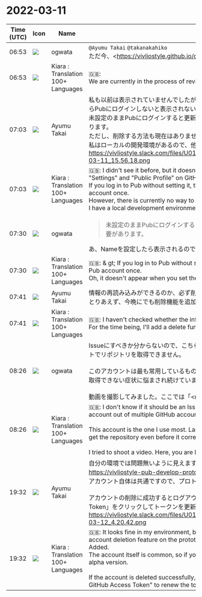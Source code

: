 # 2022-03-11

|Time (UTC)|Icon|Name|Message|
|---|---|---|---|
|06:53|![](https://avatars.slack-edge.com/2019-11-22/845042642576_070441337abaca9fb7b3_72.png)|ogwata|`@Ayumu Takai` `@takanakahiko`<br>ただ今、<https://vivliostyle.github.io/docs-vivliostyle-pub/#/|Vivliostyle Pub Docs>の改訂作業中です。<br>それで気付いたのですが、私の環境ではログイン名が表示されないようです。<br>いくつかのアカウントでPubを使っていますが、この部分にアカウント名が表示されることの方が少ないように記憶します。<br>私の環境になにか問題があるのでしょうか？<br>https://vivliostyle.slack.com/files/UJS3RCS86/F036EG5CT8W/____________________________2022-03-08_16.49.57.png|
|06:53|![](https://avatars.slack-edge.com/2021-08-02/2324149410423_2aa7423c4133ecb9f168_72.png)|Kiara : Translation 100+ Languages|🇬🇧:  <br>We are currently in the process of revising <https://vivliostyle.github.io/docs-vivliostyle-pub/#/|Vivliostyle Pub Docs>.<br>I noticed that the login name doesn't seem to be displayed in my environment.<br>I use Pub for some accounts, but I remember that the account name is rarely displayed in this part.<br>Is there something wrong with my environment?|
|07:03|![](https://avatars.slack-edge.com/2021-11-13/2734732574129_8d1b9fea40457c8d0a44_72.png)|Ayumu Takai|私も以前は表示されていませんでしたが、GitHubの「Settings」「PublicProfile」の"Name"を設定してからPubにログインしないと表示されないようです。<br>未設定のままPubにログインすると更新する方法が無いため、Pubのアカウントを一度削除する必要があります。<br>ただし、削除する方法も現在はありません。<br>私はローカルの開発環境があるので、他の処理に割り込ませて削除APIを実行しました。<br>https://vivliostyle.slack.com/files/U01D90BR491/F036M6N4YD9/____________________________2022-03-11_15.56.18.png|
|07:03|![](https://avatars.slack-edge.com/2021-08-02/2324149410423_2aa7423c4133ecb9f168_72.png)|Kiara : Translation 100+ Languages|🇬🇧: I didn't see it before, but it doesn't seem to appear until I log in to Pub after setting "Name" in "Settings" and "Public Profile" on GitHub.<br>If you log in to Pub without setting it, there is no way to update it, so you need to delete your Pub account once.<br>However, there is currently no way to remove it.<br>I have a local development environment, so I interrupted other processes and ran the delete API.|
|07:30|![](https://avatars.slack-edge.com/2019-11-22/845042642576_070441337abaca9fb7b3_72.png)|ogwata|<blockquote>未設定のままPubにログインすると更新する方法が無いため、Pubのアカウントを一度削除する必要があります。</blockquote>あ、Nameを設定したら表示されるのではないのですね。なるほど、それでか……。|
|07:30|![](https://avatars.slack-edge.com/2021-08-02/2324149410423_2aa7423c4133ecb9f168_72.png)|Kiara : Translation 100+ Languages|🇬🇧: &amp; gt; If you log in to Pub without setting it, there is no way to update it, so you need to delete the Pub account once.<br>Oh, it doesn't appear when you set the Name. I see, that's it ...|
|07:41|![](https://avatars.slack-edge.com/2021-11-13/2734732574129_8d1b9fea40457c8d0a44_72.png)|Ayumu Takai|情報の再読み込みができるのか、必ず削除しないといけないのかはきちんと調べていないです。<br>とりあえず、今晩にでも削除機能を追加してみます。|
|07:41|![](https://avatars.slack-edge.com/2021-08-02/2324149410423_2aa7423c4133ecb9f168_72.png)|Kiara : Translation 100+ Languages|🇬🇧: I haven't checked whether the information can be reloaded or whether it must be deleted.<br>For the time being, I'll add a delete function tonight as well.|
|08:26|![](https://avatars.slack-edge.com/2019-11-22/845042642576_070441337abaca9fb7b3_72.png)|ogwata|Issueにすべきか分からないので、こちらに書きます。複数のGitHubアカウントのうち、特定のアカウントでリポジトリを取得できません。<br><br>このアカウントは最も常用しているものです。昨年、複数のリポジトリに対応する以前からリポジトリが取得できない症状に悩まされ続けています。<br><br>動画を撮影してみました。ここでは「<mailto:ogwata@vivliostyle.org|ogwata@vivliostyle.org>」と「ogwata-test」の2つのアカウントでログインしています。両方とも、あらかじめ setting &gt; application でPub関係のファイルはすべて削除し、白紙の状態でログインするようにしています。<br><br>この状態で、前者のアカウントではGitHub Appsの再インストール、Access Tokenの更新をしてもリポジトリが取得できないのに対し、後者のアカウントでは取得できるようになったことが分かります。<br><br>このことから、前者の「<mailto:ogwata@vivliostyle.org|ogwata@vivliostyle.org>」の環境に起因するもののようですが、どこを調べてよいか分かりません。どのような対応が考えられるでしょう？<br>https://vivliostyle.slack.com/files/UJS3RCS86/F03703YERPT/_____________2022-03-11_17.01.44.mov|
|08:26|![](https://avatars.slack-edge.com/2021-08-02/2324149410423_2aa7423c4133ecb9f168_72.png)|Kiara : Translation 100+ Languages|🇬🇧: I don't know if it should be an Issue, so I'll write it here. I can't get the repository for a specific account out of multiple GitHub accounts.<br><br>This account is the one I use most. Last year, I have been suffering from the symptom that I can not get the repository even before it corresponds to multiple repositories.<br><br>I tried to shoot a video. Here, you are logged in with two accounts, "<mailto: ogwata@vivliostyle.org | ogwata@vivliostyle.org>" and "ogwata-test". In both cases, setting &amp; gt; application deletes all Pub-related files in advance, and logs in with a blank slate.<br><br>In this state, you can see that the repository cannot be obtained even if GitHub Apps is reinstalled or the Access Token is updated with the former account, but it can be obtained with the latter account.<br><br>From this, it seems that it is due to the environment of the former "<mailto: ogwata@vivliostyle.org | ogwata@vivliostyle.org>", but I do not know where to look. What kind of response can be considered?|
|19:32|![](https://avatars.slack-edge.com/2021-11-13/2734732574129_8d1b9fea40457c8d0a44_72.png)|Ayumu Takai|自分の環境では問題無いように見えますが、どのような副作用があるかわからないので、プロトタイプ( <https://vivliostyle-pub-develop-proto.vercel.app/> ) にのみアカウントの削除機能を追加しました。<br>アカウント自体は共通ですので、プロトタイプで削除すればアルファ版にも反映されるはずです。<br><br>アカウントの削除に成功するとログアウトしますので、再度ログイン後「Reflesh GitHub Access Token」をクリックしてトークンを更新してください。<br>https://vivliostyle.slack.com/files/U01D90BR491/F036N3MPEKX/____________________________2022-03-12_4.20.42.png|
|19:32|![](https://avatars.slack-edge.com/2021-08-02/2324149410423_2aa7423c4133ecb9f168_72.png)|Kiara : Translation 100+ Languages|🇬🇧: It looks fine in my environment, but I don't know what side effects it has, so I only have the account deletion feature on the prototype (<https://vivliostyle-pub-develop-proto.vercel.app/>). Added.<br>The account itself is common, so if you delete it with the prototype, it should be reflected in the alpha version.<br><br>If the account is deleted successfully, you will be logged out. After logging in again, click "Reflesh GitHub Access Token" to renew the token.|
